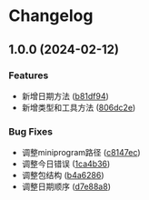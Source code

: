 # Changelog

## 1.0.0 (2024-02-12)


### Features

* 新增日期方法 ([b81df94](https://github.com/lspriv/wc-shared/commit/b81df9488452816ffcaacc14bc5f5b10a246c10a))
* 新增类型和工具方法 ([806dc2e](https://github.com/lspriv/wc-shared/commit/806dc2eddbd56be5696c4a156bf99eac62325722))


### Bug Fixes

* 调整miniprogram路径 ([c8147ec](https://github.com/lspriv/wc-shared/commit/c8147ecdb469a14b2da90b9c2871c0312010d123))
* 调整今日错误 ([1ca4b36](https://github.com/lspriv/wc-shared/commit/1ca4b3674bb847de2138ec093e5f79a7661818f6))
* 调整包结构 ([b4a6286](https://github.com/lspriv/wc-shared/commit/b4a6286ea54b5487be895b61f5f7aac77d79ebf0))
* 调整日期顺序 ([d7e88a8](https://github.com/lspriv/wc-shared/commit/d7e88a86825670beb1bd6bb46b594ca7f1bde696))
